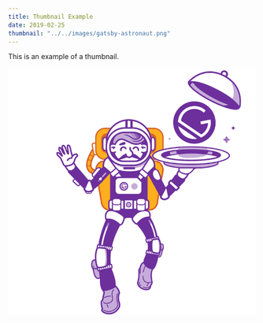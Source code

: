```yaml
---
title: Thumbnail Example
date: 2019-02-25
thumbnail: "../../images/gatsby-astronaut.png"
---
```


This is an example of a thumbnail.

![astronaut](../../images/gatsby-astronaut.png)
